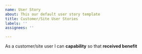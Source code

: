 ```yaml
---
name: User Story
about: This our default user story template
title: Customer/Site User Stories
labels: ''
assignees: ''

---
```


As a customer/site user I can **capability** so that **received benefit**
